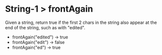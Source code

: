 # String-1 > frontAgain

Given a string, return true if the first 2 chars in the string also appear at the end of the string, such as with "edited".

- frontAgain("edited") → true
- frontAgain("edit") → false
- frontAgain("ed") → true